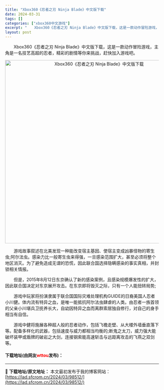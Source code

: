 ```yaml
---
title: "Xbox360《忍者之刃 Ninja Blade》中文版下载"
date: 2024-03-31
tags: []
categories: ["xbox360中文游戏"]
excerpt: "　　Xbox360《忍者之刃 Ninja Blade》中文版下载，这是一款动作冒险游戏，主角是一名技艺高超的忍者，精彩的剧情等你来挑战，赶快加入游戏吧。 　　游戏故事叙述在北美发现一种能改变宿主基因、使宿主变成凶暴怪物的寄生虫;阿尔法虫。感染力比一般寄生虫来得强，一旦感染范围扩大，甚至必须将整个地区&hellip;"
layout: post
---
```


 <p>　　Xbox360《忍者之刃 Ninja Blade》中文版下载，这是一款动作冒险游戏，主角是一名技艺高超的忍者，精彩的剧情等你来挑战，赶快加入游戏吧。</p> <p align="center"><img align="" border="0" src="https://lad.sfcrom.cn/wp-content/uploads/2024/03/20240330_6608403757043.webp" width="600" alt="Xbox360《忍者之刃 Ninja Blade》中文版下载" /></p> <p>　　游戏故事叙述在北美发现一种能改变宿主基因、使宿主变成凶暴怪物的寄生虫;阿尔法虫。感染力比一般寄生虫来得强，一旦感染范围扩大，甚至必须将整个地区消灭。为了避免造成无谓的恐慌，因此联合国选择隐瞒感染的事实真相，并封锁相关情报。</p> <p>　　但是，2015年8月12日东京确认了新的感染案例，且感染规模爆发性的扩大，因此联合国决定对东京展开攻击。在东京即将毁灭之际，只有一个人能扭转局势;</p> <p>　　游戏中玩家将扮演隶属于联合国国际灾难处理机构GUIDE的日裔美国人忍者小川健。体内流有特异之血，是唯一能抵抗阿尔法虫肆虐的人类。由忍者一族首领的父亲小川堪兵卫抚养长大，自幼因特异之血而离群索居独自修行，对自己的身手相当有自信。</p> <p>　　游戏中健将施展各种超人般的忍者动作，包括飞檐走壁、从大楼外墙垂直落下等。配备多样化的武器，包括速度与威力都相当均衡的;断鬼之太刀，威力强大能破坏装甲或盾牌的破岩之大剑，连接钢索能高速斩击与远距离攻击的飞燕之双剑等。</p> <p><h4>下载地址(由网友<font color="red">wttou</font>发布)：</h4></p> 

---
📖 **下载地址/原文地址：** 本文最初发布于我的博客网站：[https://lad.sfcrom.cn/2024/03/98512/](https://lad.sfcrom.cn/2024/03/98512/)
